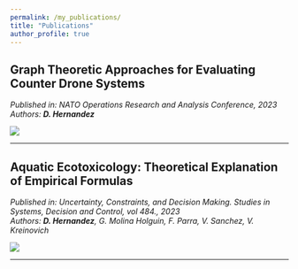 ```yaml
---
permalink: /my_publications/
title: "Publications"
author_profile: true
---
```


## **Graph Theoretic Approaches for Evaluating Counter Drone Systems**
*Published in: NATO Operations Research and Analysis Conference, 2023*  
*Authors: **D. Hernandez***

<a href="../files/NATO Presentation.pdf">
  <img src="https://img.shields.io/badge/Slides-Link-blue" style="transform: scale(1.1);">
</a>

<!-- [![Slides](https://img.shields.io/badge/Slides-Link-blue)](../files/NATO Presentation.pdf) -->

---

## **Aquatic Ecotoxicology: Theoretical Explanation of Empirical Formulas**
*Published in: Uncertainty, Constraints, and Decision Making. Studies in Systems, Decision and Control, vol 484., 2023*  
*Authors: **D. Hernandez**, G. Molina Holguin, F. Parra, V. Sanchez, V. Kreinovich*

<a href="https://link.springer.com/chapter/10.1007/978-3-031-36394-8_3">
  <img src="https://img.shields.io/badge/Paper-Link-blue" style="transform: scale(1.1);">
</a>

<!-- [![Paper](https://img.shields.io/badge/Paper-Link-blue)](https://link.springer.com/chapter/10.1007/978-3-031-36394-8_3)   -->

---